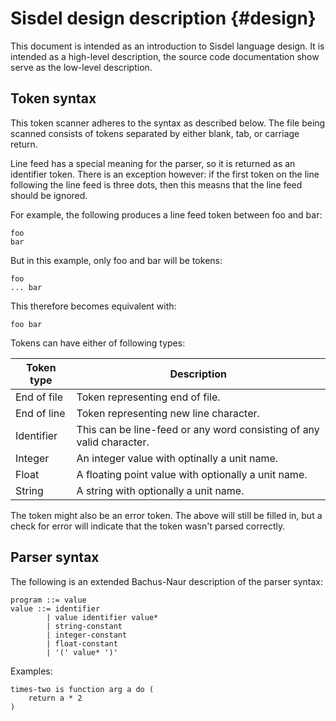 Sisdel design description {#design}
=========================

This document is intended as an introduction to Sisdel language design. It is intended as a high-level description, the source code documentation show serve as the low-level description.

## Token syntax

This token scanner adheres to the syntax as described below.
The file being scanned consists of tokens separated by either blank,
tab, or carriage return.

Line feed has a special meaning for the parser, so it is returned as an
identifier token. There is an exception however: if the first token on
the line following the line feed is three dots, then this measns that
the line feed should be ignored.

For example, the following produces a line feed token between foo and bar:

	foo
	bar

But in this example, only foo and bar will be tokens:

	foo
	... bar

This therefore becomes equivalent with:

	foo bar

Tokens can have either of following types:

Token type  | Description
----------  | ---------------
End of file | Token representing end of file.
End of line | Token representing new line character.
Identifier  | This can be line-feed or any word consisting of any valid character.
Integer     | An integer value with optinally a unit name.
Float       | A floating point value with optionally a unit name.
String      | A string with optionally a unit name.

The token might also be an error token. The above will still be filled in,
but a check for error will indicate that the token wasn't parsed correctly.

## Parser syntax

The following is an extended Bachus-Naur description of the parser syntax:

	program ::= value
	value ::= identifier
	        | value identifier value*
	        | string-constant
	        | integer-constant
	        | float-constant
	        | '(' value* ')'

Examples:

	times-two is function arg a do (
		return a * 2
	)
